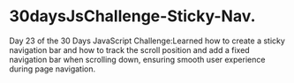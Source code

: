 # 30daysJsChallenge-Sticky-Nav.
Day 23 of the 30 Days JavaScript Challenge:Learned how to create a sticky navigation bar and how to track the scroll position and add a fixed navigation bar when scrolling down, ensuring smooth user experience during page navigation.
